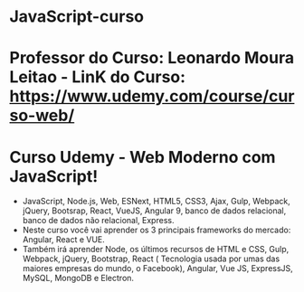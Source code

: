 # JavaScript-curso
# Professor do Curso: Leonardo Moura Leitao - LinK do Curso: https://www.udemy.com/course/curso-web/
# Curso Udemy -  Web Moderno com JavaScript!
- JavaScript, Node.js, Web, ESNext, HTML5, CSS3, Ajax, Gulp, Webpack, jQuery, Bootsrap, React, VueJS, Angular 9, banco de dados relacional, banco de dados não relacional, Express.
- Neste curso você vai aprender os 3 principais frameworks do mercado: Angular, React e VUE.
- Também irá aprender Node, os últimos recursos de HTML e  CSS, Gulp, Webpack, jQuery, Bootstrap, React ( Tecnologia usada por umas das maiores empresas do mundo, o Facebook), Angular, Vue JS, ExpressJS, MySQL, MongoDB e Electron.



